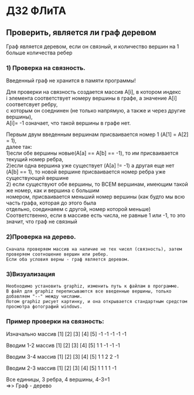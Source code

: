 # ДЗ2 ФЛиТА

## Проверить, является ли граф деревом
Граф является деревом, если он связный, и количество вершин
на 1 больше количества ребер

### 1) Проверка на связность.  
Введенный граф не хранится в памяти программы!  

Для проверки на связность создается массив A[i], в котором индекc  
i элемента соответствует номеру вершины в графе, а значение A[i] соответсвует ребру,  
 с которым он соеднинен (не только напрямую, а также и через другие вершины),   
 A[i]= -1 означает, что такой вершины в графе нет.  

Первым двум введенным вершинам присваивается номер 1 (A[1] = A[2] = 1),   
далее так:   
1)если обе вершины новые(A[а] == A[b] == -1), то им присваивается текущий номер ребра,  
2)если одна вершина уже существует (A[а] != -1) а другая еще нет   
(A[b] == 1), то новой вершине присваивается номер ребра уже существующей вершине  
2) если существуют обе вершины, то ВСЕМ вершинам, имеющим такой же номер, как и вершина с большим  
номером, присваивается меньший номер вершины (как будто мы всю часть графа, которая до этого была   
отдельно, соединаяем с другой, номер которой меньше)  
Соответственно, если в массиве есть числа, не равные 1 или -1, то это значит, что граф не связный  

### 2)Проверка на дерево.  
	Сначала проверяем массив на наличие не тех чисел (связность), затем проверяем соотношение вершин или ребер.
	Если оба условия верны - граф является деревом.

### 3)Визуализация  
	Необходимо установить graphiz, изменить путь к файлам в программе.
	В файл для graphiz переписываются все введенные вершины, только добавляем "--" между числами.
	Потом graphiz рисует картинку, и она открывается стандартным средстом просмотра фотографий windows.

### Пример проверки на связность:  

Изначально массив  [1]  [2]  [3]  [4]  [5]
					-1	 -1	  -1   -1   -1

Вводим 1-2
массив  [1]  [2]  [3]  [4]  [5]
		 1	  1	  -1   -1   -1

Вводим 3-4
массив  [1]  [2]  [3]  [4]  [5]
		 1	  1	   2    2   -1

Вводим 2-3
массив  [1]  [2]  [3]  [4]  [5]
		 1	  1	   1    1   -1

Все единицы, 3 ребра, 4 вершины, 4-3=1   
=>> Граф - дерево